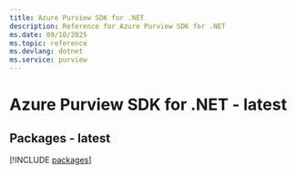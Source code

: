 ```yaml
---
title: Azure Purview SDK for .NET
description: Reference for Azure Purview SDK for .NET
ms.date: 09/10/2025
ms.topic: reference
ms.devlang: dotnet
ms.service: purview
---
```

# Azure Purview SDK for .NET - latest
## Packages - latest
[!INCLUDE [packages](purview-index.md)]